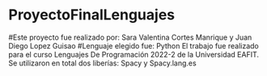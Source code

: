 # ProyectoFinalLenguajes

#Este proyecto fue realizado por: 
Sara Valentina Cortes Manrique y Juan Diego Lopez Guisao 
#Lenguaje elegido fue:
Python
El trabajo fue realizado para el curso Lenguajes De Programación 2022-2 de la Universidad EAFIT. 
Se utilizaron en total dos liberías: Spacy y Spacy.lang.es 
